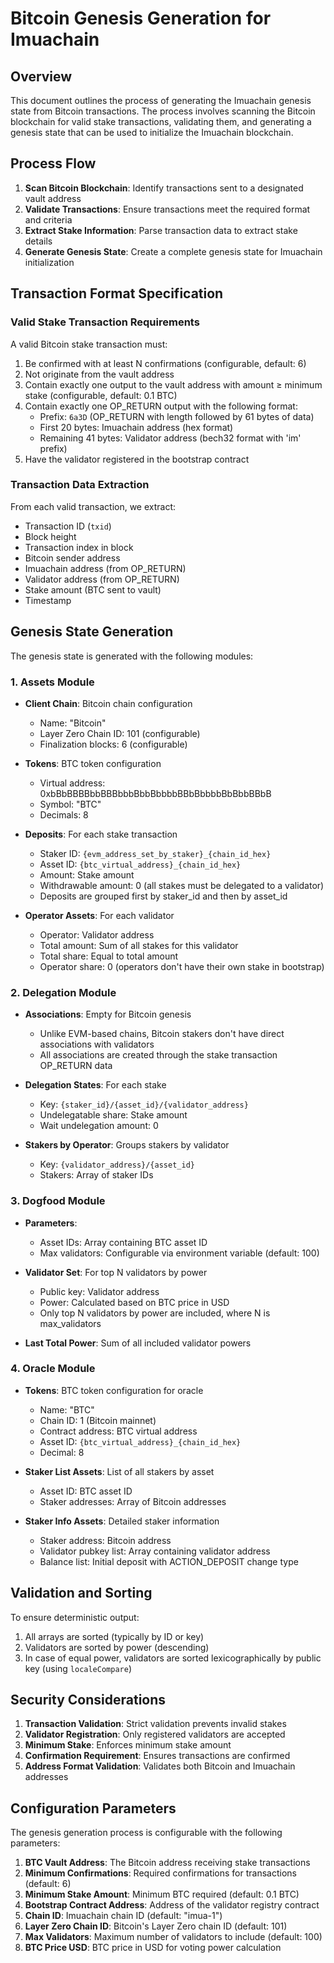 # Bitcoin Genesis Generation for Imuachain

## Overview

This document outlines the process of generating the Imuachain genesis state from Bitcoin transactions. The process involves scanning the Bitcoin blockchain for valid stake transactions, validating them, and generating a genesis state that can be used to initialize the Imuachain blockchain.

## Process Flow

1. **Scan Bitcoin Blockchain**: Identify transactions sent to a designated vault address
2. **Validate Transactions**: Ensure transactions meet the required format and criteria
3. **Extract Stake Information**: Parse transaction data to extract stake details
4. **Generate Genesis State**: Create a complete genesis state for Imuachain initialization

## Transaction Format Specification

### Valid Stake Transaction Requirements

A valid Bitcoin stake transaction must:

1. Be confirmed with at least N confirmations (configurable, default: 6)
2. Not originate from the vault address
3. Contain exactly one output to the vault address with amount ≥ minimum stake (configurable, default: 0.1 BTC)
4. Contain exactly one OP_RETURN output with the following format:
   - Prefix: `6a3D` (OP_RETURN with length followed by 61 bytes of data)
   - First 20 bytes: Imuachain address (hex format)
   - Remaining 41 bytes: Validator address (bech32 format with 'im' prefix)
5. Have the validator registered in the bootstrap contract

### Transaction Data Extraction

From each valid transaction, we extract:

- Transaction ID (`txid`)
- Block height
- Transaction index in block
- Bitcoin sender address
- Imuachain address (from OP_RETURN)
- Validator address (from OP_RETURN)
- Stake amount (BTC sent to vault)
- Timestamp

## Genesis State Generation

The genesis state is generated with the following modules:

### 1. Assets Module

- **Client Chain**: Bitcoin chain configuration
  - Name: "Bitcoin"
  - Layer Zero Chain ID: 101 (configurable)
  - Finalization blocks: 6 (configurable)

- **Tokens**: BTC token configuration
  - Virtual address: 0xbBbBBBBbbBBBbbbBbbBbbbbBBbBbbbbBbBbbBBbB
  - Symbol: "BTC"
  - Decimals: 8

- **Deposits**: For each stake transaction
  - Staker ID: `{evm_address_set_by_staker}_{chain_id_hex}`
  - Asset ID: `{btc_virtual_address}_{chain_id_hex}`
  - Amount: Stake amount
  - Withdrawable amount: 0 (all stakes must be delegated to a validator)
  - Deposits are grouped first by staker_id and then by asset_id

- **Operator Assets**: For each validator
  - Operator: Validator address
  - Total amount: Sum of all stakes for this validator
  - Total share: Equal to total amount
  - Operator share: 0 (operators don't have their own stake in bootstrap)

### 2. Delegation Module

- **Associations**: Empty for Bitcoin genesis
  - Unlike EVM-based chains, Bitcoin stakers don't have direct associations with validators
  - All associations are created through the stake transaction OP_RETURN data

- **Delegation States**: For each stake
  - Key: `{staker_id}/{asset_id}/{validator_address}`
  - Undelegatable share: Stake amount
  - Wait undelegation amount: 0

- **Stakers by Operator**: Groups stakers by validator
  - Key: `{validator_address}/{asset_id}`
  - Stakers: Array of staker IDs

### 3. Dogfood Module

- **Parameters**:
  - Asset IDs: Array containing BTC asset ID
  - Max validators: Configurable via environment variable (default: 100)

- **Validator Set**: For top N validators by power
  - Public key: Validator address
  - Power: Calculated based on BTC price in USD
  - Only top N validators by power are included, where N is max_validators

- **Last Total Power**: Sum of all included validator powers

### 4. Oracle Module

- **Tokens**: BTC token configuration for oracle
  - Name: "BTC"
  - Chain ID: 1 (Bitcoin mainnet)
  - Contract address: BTC virtual address
  - Asset ID: `{btc_virtual_address}_{chain_id_hex}`
  - Decimal: 8

- **Staker List Assets**: List of all stakers by asset
  - Asset ID: BTC asset ID
  - Staker addresses: Array of Bitcoin addresses

- **Staker Info Assets**: Detailed staker information
  - Staker address: Bitcoin address
  - Validator pubkey list: Array containing validator address
  - Balance list: Initial deposit with ACTION_DEPOSIT change type

## Validation and Sorting

To ensure deterministic output:

1. All arrays are sorted (typically by ID or key)
2. Validators are sorted by power (descending)
3. In case of equal power, validators are sorted lexicographically by public key (using `localeCompare`)

## Security Considerations

1. **Transaction Validation**: Strict validation prevents invalid stakes
2. **Validator Registration**: Only registered validators are accepted
3. **Minimum Stake**: Enforces minimum stake amount
4. **Confirmation Requirement**: Ensures transactions are confirmed
5. **Address Format Validation**: Validates both Bitcoin and Imuachain addresses

## Configuration Parameters

The genesis generation process is configurable with the following parameters:

1. **BTC Vault Address**: The Bitcoin address receiving stake transactions
2. **Minimum Confirmations**: Required confirmations for transactions (default: 6)
3. **Minimum Stake Amount**: Minimum BTC required (default: 0.1 BTC)
4. **Bootstrap Contract Address**: Address of the validator registry contract
5. **Chain ID**: Imuachain chain ID (default: "imua-1")
6. **Layer Zero Chain ID**: Bitcoin's Layer Zero chain ID (default: 101)
7. **Max Validators**: Maximum number of validators to include (default: 100)
8. **BTC Price USD**: BTC price in USD for voting power calculation
